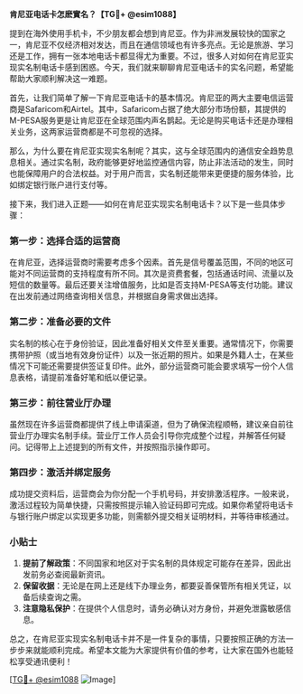 **肯尼亚电话卡怎麽實名？【TG💪+ @esim1088】**

提到在海外使用手机卡，不少朋友都会想到肯尼亚。作为非洲发展较快的国家之一，肯尼亚不仅经济相对发达，而且在通信领域也有许多亮点。无论是旅游、学习还是工作，拥有一张本地电话卡都显得尤为重要。不过，很多人对如何在肯尼亚实现实名制电话卡感到困惑。今天，我们就来聊聊肯尼亚电话卡的实名问题，希望能帮助大家顺利解决这一难题。

首先，让我们简单了解一下肯尼亚电话卡的基本情况。肯尼亚的两大主要电信运营商是Safaricom和Airtel。其中，Safaricom占据了绝大部分市场份额，其提供的M-PESA服务更是让肯尼亚在全球范围内声名鹊起。无论是购买电话卡还是办理相关业务，这两家运营商都是不可忽视的选择。

那么，为什么要在肯尼亚实现实名制呢？其实，这与全球范围内的通信安全趋势息息相关。通过实名制，政府能够更好地监控通信内容，防止非法活动的发生，同时也能保障用户的合法权益。对于用户而言，实名制还能带来更便捷的服务体验，比如绑定银行账户进行支付等。

接下来，我们进入正题——如何在肯尼亚实现实名制电话卡？以下是一些具体步骤：

### 第一步：选择合适的运营商

在肯尼亚，选择运营商时需要考虑多个因素。首先是信号覆盖范围，不同的地区可能对不同运营商的支持程度有所不同。其次是资费套餐，包括通话时间、流量以及短信的数量等。最后还要关注增值服务，比如是否支持M-PESA等支付功能。建议在出发前通过网络查询相关信息，并根据自身需求做出选择。

### 第二步：准备必要的文件

实名制的核心在于身份验证，因此准备好相关文件至关重要。通常情况下，你需要携带护照（或当地有效身份证件）以及一张近期的照片。如果是外籍人士，在某些情况下可能还需要提供签证复印件。此外，部分运营商可能会要求填写一份个人信息表格，请提前准备好笔和纸以便记录。

### 第三步：前往营业厅办理

虽然现在许多运营商都提供了线上申请渠道，但为了确保流程顺畅，建议亲自前往营业厅办理实名制手续。营业厅工作人员会引导你完成整个过程，并解答任何疑问。记得带上上述提到的所有文件，并按照指示操作即可。

### 第四步：激活并绑定服务

成功提交资料后，运营商会为你分配一个手机号码，并安排激活程序。一般来说，激活过程较为简单快捷，只需按照提示输入验证码即可完成。如果你希望将电话卡与银行账户绑定以实现更多功能，则需额外提交相关证明材料，并等待审核通过。

### 小贴士

1. **提前了解政策**：不同国家和地区对于实名制的具体规定可能存在差异，因此出发前务必查阅最新资讯。
2. **保留收据**：无论是在网上还是线下办理业务，都要妥善保管所有相关凭证，以备后续查询之需。
3. **注意隐私保护**：在提供个人信息时，请务必确认对方身份，并避免泄露敏感信息。

总之，在肯尼亚实现实名制电话卡并不是一件复杂的事情，只要按照正确的方法一步步来就能顺利完成。希望本文能为大家提供有价值的参考，让大家在国外也能轻松享受通讯便利！

[[TG💪+ @esim1088](https://t.me/s/esim1088) ![Image](https://i.postimg.cc/4NQfJmqS/Snipaste-2025-05-13-00-14-12.png)]